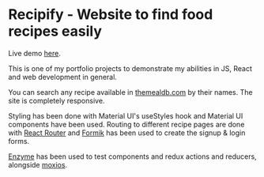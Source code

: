 # Recipify - Website to find food recipes easily

Live demo [here](https://reactrecipify.netlify.app/).

This is one of my portfolio projects to demonstrate my abilities in JS, React and web development in general.

You can search any recipe available in [themealdb.com](https://www.themealdb.com/api.php) by their names. The site is completely responsive. 

Styling has been done with Material UI's useStyles hook and Material UI components have been used. Routing to different recipe pages are done with [React Router](https://reactrouter.com/) and [Formik](https://formik.org/) has been used to create the signup & login forms.

[Enzyme](https://enzymejs.github.io/enzyme/) has been used to test components and redux actions and reducers, alongside [moxios](https://github.com/axios/moxios).
